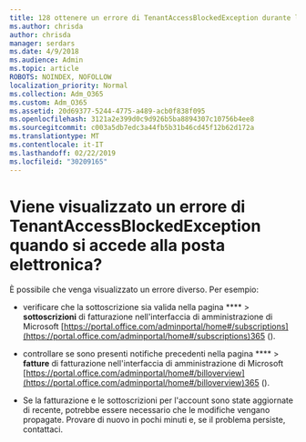 ```yaml
---
title: 128 ottenere un errore di TenantAccessBlockedException durante l'accesso alla posta elettronica?
ms.author: chrisda
author: chrisda
manager: serdars
ms.date: 4/9/2018
ms.audience: Admin
ms.topic: article
ROBOTS: NOINDEX, NOFOLLOW
localization_priority: Normal
ms.collection: Adm_O365
ms.custom: Adm_O365
ms.assetid: 20d69377-5244-4775-a489-acb0f838f095
ms.openlocfilehash: 3121a2e399d0c9d926b5ba8894307c10756b4ee8
ms.sourcegitcommit: c003a5db7edc3a44fb5b31b46cd45f12b62d172a
ms.translationtype: MT
ms.contentlocale: it-IT
ms.lasthandoff: 02/22/2019
ms.locfileid: "30209165"
---
```

# <a name="getting-a-tenantaccessblockedexception-error-when-accessing-email"></a>Viene visualizzato un errore di TenantAccessBlockedException quando si accede alla posta elettronica?

È possibile che venga visualizzato un errore diverso. Per esempio:
  
- verificare che la sottoscrizione sia valida nella pagina **** \> **sottoscrizioni** di fatturazione nell'interfaccia di amministrazione di Microsoft [https://portal.office.com/adminportal/home#/subscriptions](https://portal.office.com/adminportal/home#/subscriptions)365 ().
    
- controllare se sono presenti notifiche precedenti nella pagina **** \> **fatture** di fatturazione nell'interfaccia di amministrazione di Microsoft [https://portal.office.com/adminportal/home#/billoverview](https://portal.office.com/adminportal/home#/billoverview)365 ().
    
- Se la fatturazione e le sottoscrizioni per l'account sono state aggiornate di recente, potrebbe essere necessario che le modifiche vengano propagate. Provare di nuovo in pochi minuti e, se il problema persiste, contattaci.
    

